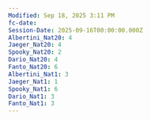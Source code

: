 ```yaml
---
Modified: Sep 18, 2025 3:11 PM
fc-date:
Session-Date: 2025-09-16T00:00:00.000Z
Albertini_Nat20: 4
Jaeger_Nat20: 4
Spooky_Nat20: 2
Dario_Nat20: 4
Fanto_Nat20: 6
Albertini_Nat1: 3
Jaeger_Nat1: 1
Spooky_Nat1: 6
Dario_Nat1: 3
Fanto_Nat1: 3
---
```

